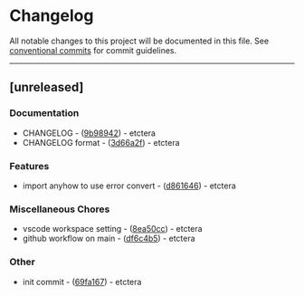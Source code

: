 # Changelog

All notable changes to this project will be documented in this file. See [conventional commits](https://www.conventionalcommits.org/) for commit guidelines.

---

## [unreleased]

### Documentation

- CHANGELOG - ([9b98942](https://github.com/atnoon83/01-rcli/commit/9b98942ab4a28c3dfa685b2779eed1fc7dabd0ac)) - etctera
- CHANGELOG format - ([3d66a2f](https://github.com/atnoon83/01-rcli/commit/3d66a2f7e4fe6f8dca93bf2b6680d18e5fdc1440)) - etctera

### Features

- import anyhow to use error convert - ([d861646](https://github.com/atnoon83/01-rcli/commit/d8616463a0bd33bd19a8fe2f6798238cd7943463)) - etctera

### Miscellaneous Chores

- vscode workspace setting - ([8ea50cc](https://github.com/atnoon83/01-rcli/commit/8ea50cca471eef4bfe9546ef90234609a40a3003)) - etctera
- github workflow on main - ([df6c4b5](https://github.com/atnoon83/01-rcli/commit/df6c4b5a1f7aa759ae7c47580aa530aadbb40e85)) - etctera

### Other

- init commit - ([69fa167](https://github.com/atnoon83/01-rcli/commit/69fa1671f934685f4c6f0a574d24f400320ad71b)) - etctera

<!-- generated by git-cliff -->
